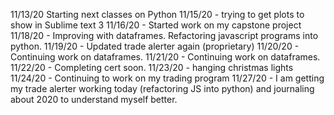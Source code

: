 11/13/20 Starting next classes on Python
11/15/20 - trying to get plots to show in Sublime text 3
11/16/20 - Started work on my capstone project
11/18/20 - Improving with dataframes. Refactoring javascript programs into python. 
11/19/20 - Updated trade alerter again (proprietary)
11/20/20 - Continuing work on dataframes. 
11/21/20 - Continuing work on dataframes. 
11/22/20 - Completing cert soon. 
11/23/20 - hanging christmas lights
11/24/20 - Continuing to work on my trading program
11/27/20 - I am getting my trade alerter working today (refactoring JS into python) and journaling about 2020 to understand myself better. 